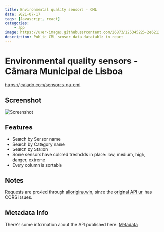 ```yaml
---
title: Environmental quality sensors - CML
date: 2021-07-17
tags: [Javascript, react]
categories:
    - app
image: https://user-images.githubusercontent.com/26873/125345226-2e621200-e350-11eb-8010-dea55b723a5a.png
description: Public CML sensor data datatable in react
---
```


# Environmental quality sensors - Câmara Municipal de Lisboa

https://jcalado.com/sensores-qa-cml

## Screenshot
![Screenshot](https://user-images.githubusercontent.com/26873/125344050-b9420d00-e34e-11eb-9f8c-e449889aa01a.jpeg)

## Features
- Search by Sensor name
- Search by Category name
- Search by Station
- Some sensors have colored tresholds in place: low, medium, high, danger, extreme
- Every column is sortable 

## Notes

Requests are proxied through [allorigins.win](http://allorigins.win/), since the [original API url](http://opendata-cml.qart.pt:8080/lastmeasurements) has CORS issues.

## Metadata info
There's some information about the API published here: [Metadata](http://dados.cm-lisboa.pt/dataset/e7f31452-7d21-4b26-9eb5-1db62737a12d/resource/d8837f32-1f7e-4a61-bb8a-a2333f822edb/download/metadadosdadosabertos.pdf)